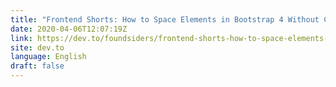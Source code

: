 ```yaml
---
title: "Frontend Shorts: How to Space Elements in Bootstrap 4 Without Custom Classes"
date: 2020-04-06T12:07:19Z
link: https://dev.to/foundsiders/frontend-shorts-how-to-space-elements-in-bootstrap-4-without-custom-classes-18e4?utm_medium=RSS&utm_source=news.12bit.vn
site: dev.to
language: English
draft: false
---
```

